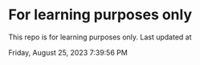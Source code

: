 # For learning purposes only
This repo is for learning purposes only.
Last updated at

Friday, August 25, 2023 7:39:56 PM

